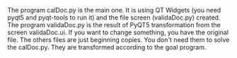 The program calDoc.py is the main one. It is using QT Widgets (you need pyqt5 and pyqt-tools to run it) and the file screen (validaDoc.py) created.
The program validaDoc.py is the result of PyQT5 transformation from the screen validaDoc.ui. If you want to change something, you have the original file.
The others files are just beginning copies. You don't need them to solve the calDoc.py. They are transformed according to the goal program.

